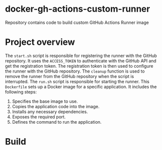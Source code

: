 # docker-gh-actions-custom-runner
Repository contains code to build custom GitHub Actions Runner image

# Project overview

The  `start.sh`  script is responsible for registering the runner with the GitHub repository. It uses the  `ACCESS_TOKEN`  to authenticate with the GitHub API and get the registration token. The registration token is then used to configure the runner with the GitHub repository. 
The  `cleanup`  function is used to remove the runner from the GitHub repository when the script is interrupted. 
The  `run.sh`  script is responsible for starting the runner. 
This `Dockerfile` sets up a Docker image for a specific application. It includes the following steps:
1. Specifies the base image to use.
2. Copies the application code into the image.
3. Installs any necessary dependencies.
4. Exposes the required port.
5. Defines the command to run the application.


# Build

